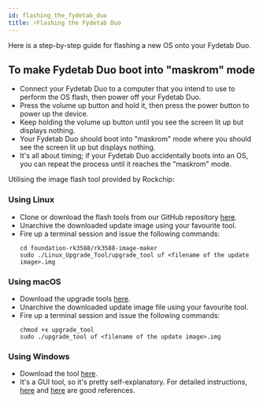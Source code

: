 ```yaml
---
id: flashing_the_fydetab_duo
title: ⚡️Flashing the Fydetab Duo
---
```


Here is a step-by-step guide for flashing a new OS onto your Fydetab Duo.

## To make Fydetab Duo boot into "maskrom" mode
- Connect your Fydetab Duo to a computer that you intend to use to perform the OS flash, then power off your Fydetab Duo.
- Press the volume up button and hold it, then press the power button to power up the device.
- Keep holding the volume up button until you see the screen lit up but displays nothing.
- Your Fydetab Duo should boot into "maskrom" mode where you should see the screen lit up but displays nothing.
- It's all about timing; if your Fydetab Duo accidentally boots into an OS, you can repeat the process until it reaches the "maskrom" mode.

Utilising the image flash tool provided by Rockchip:
### Using Linux
- Clone or download the flash tools from our GitHub repository [here](https://github.com/openFyde/foundation-rk3588/tree/main/rk3588-image-maker).
- Unarchive the downloaded update image using your favourite tool.
- Fire up a terminal session and issue the following commands:
  ```
  cd foundation-rk3588/rk3588-image-maker
  sudo ./Linux_Upgrade_Tool/upgrade_tool uf <filename of the update image>.img
    ```


### Using macOS
- Download the upgrade tools [here](https://download.fydeos.io/utils/upgrade_tool_v2.3_mac.zip).
- Unarchive the downloaded update image file using your favourite tool.
- Fire up a terminal session and issue the following commands:
  ```
  chmod +x upgrade_tool
  sudo ./upgrade_tool uf <filename of the update image>.img
  ```

### Using Windows

- Download the tool [here](https://download.fydeos.io/utils/windows_RKDevTool_Release_v2.92.zip).
- It's a GUI tool, so it's pretty self-explanatory. For detailed instructions, [here](https://wiki.radxa.com/Android/android_tool) and [here](https://opensource.rock-chips.com/wiki_AndroidTool) are good references.

